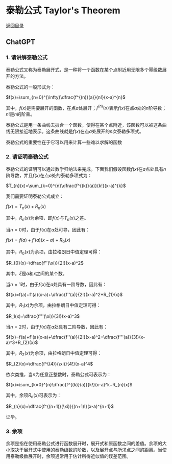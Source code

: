 <script>
MathJax = {
  tex: {
    inlineMath: [['$', '$'], ['\\(', '\\)']]
  }
};
</script>
<script id="MathJax-script" async
  src="https://cdn.jsdelivr.net/npm/mathjax@3/es5/tex-chtml.js">
</script>

# 泰勒公式 Taylor's Theorem

[返回目录](index.md)

## ChatGPT

### 1. 请讲解泰勒公式

泰勒公式又称为泰勒展开式，是一种将一个函数在某个点附近用无限多个幂级数展开的方法。

泰勒公式的一般形式为：

$f(x)=\sum_{n=0}^{\infty}\dfrac{f^{(n)}(a)}{n!}(x-a)^{n}$

其中，$f(x)$是需要展开的函数，在点$a$处展开；$f^{(n)}(a)$表示$f(x)$在点$a$处的$n$阶导数；$n!$是$n$的阶乘。

泰勒公式是用一条曲线去拟合一个函数，使得在某个点附近，该函数可以被这条曲线无限接近地表示。这条曲线就是$f(x)$在点$a$处展开的$n$次泰勒多项式。

泰勒公式的重要性在于它可以用来计算一些难以求解的函数

### 2. 请证明泰勒公式

泰勒公式的证明可以通过数学归纳法来完成。下面我们假设函数$f(x)$在$a$点处具有$n$阶导数，并且$f(x)$在点$a$处的泰勒多项式为：

$T_{n}(x)=\sum_{k=0}^{n}\dfrac{f^{(k)}(a)}{k!}(x-a)^{k}$

我们需要证明泰勒公式成立：

$f(x)=T_{n}(x)+R_{n}(x)$

其中，$R_n(x)$为余项，即$f(x)$与$T_n(x)$之差。

当$n=0$时，由于$f(x)$在$a$处可导，因此有：

$f(x)=f(a)+f'(a)(x-a)+R_{0}(x)$

其中，$R_0(x)$为余项，由拉格朗日中值定理可得：

$R_{0}(x)=\dfrac{f''(\xi)}{2!}(x-a)^2$

其中，$\xi$是$a$和$x$之间的某个数。

当$n=1$时，由于$f(x)$在$a$处具有一阶导数，因此有：

$f(x)=f(a)+f'(a)(x-a)+\dfrac{f''(a)}{2!}(x-a)^2+R_{1}(x)$

其中，$R_1(x)$为余项，由拉格朗日中值定理可得：

$R_1(x)=\dfrac{f'''(\xi)}{3!}(x-a)^3$

当$n=2$时，由于$f(x)$在$a$处具有二阶导数，因此有：

$f(x)=f(a)+f'(a)(x-a)+\dfrac{f''(a)}{2!}(x-a)^2+\dfrac{f'''(a)}{3!}(x-a)^3+R_{2}(x)$

其中，$R_2(x)$为余项，由拉格朗日中值定理可得：

$R_{2}(x)=\dfrac{f^{(4)}(\xi)}{4!}(x-a)^4$

依次类推，当$n$为任意正整数时，泰勒公式可表示为：

$f(x)=\sum_{k=0}^{n}\dfrac{f^{(k)}(a)}{k!}(x-a)^k+R_{n}(x)$

其中，余项$R_n(x)$可表示为：

$R_{n}(x)=\dfrac{f^{(n+1)}(\xi)}{(n+1)!}(x-a)^{n+1}$

证毕。

### 3. 余项

余项是指在使用泰勒公式进行函数展开时，展开式和原函数之间的差值。余项的大小取决于展开式中使用的泰勒级数的阶数，以及展开点与所求点之间的距离。当使用泰勒级数展开时，余项通常用于估计所得近似值的误差范围。
